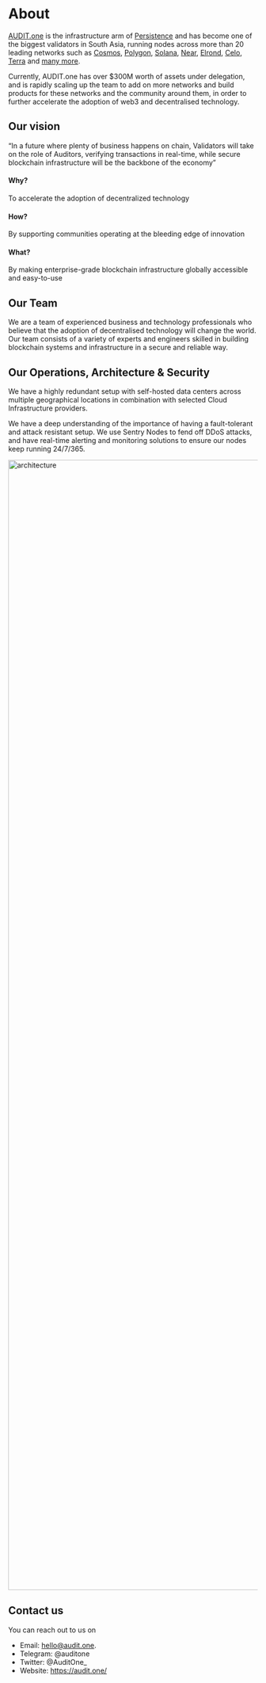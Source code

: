 # About

[AUDIT.one](https://audit.one) is the infrastructure arm of [Persistence](https://persistence.one) and has become one of the biggest validators in South Asia, running nodes across more than 20 leading networks such as [Cosmos](Cosmos.md), [Polygon](Polygon.md), [Solana](Solana.md), [Near](Near.md), [Elrond](Elrond.md), [Celo](Celo.md), [Terra](Terra.md) and [many more](Networks.md). 

Currently, AUDIT.one has over $300M worth of assets under delegation, and is rapidly scaling up the team to add on more networks and build products for these networks and the community around them, in order to further accelerate the adoption of web3 and decentralised technology.  


## Our vision
“In a future where plenty of business happens on chain, Validators will take on the role of Auditors, verifying transactions in real-time, while secure blockchain infrastructure will be the backbone of the economy”

#### Why? 
To accelerate the adoption of decentralized technology

#### How? 
By supporting communities operating at the bleeding edge of innovation

#### What? 
By making enterprise-grade blockchain infrastructure globally accessible and easy-to-use


## Our Team
We are a team of experienced business and technology professionals who believe that the adoption of decentralised technology will change the world. Our team consists of a variety of experts and engineers skilled in building blockchain systems and infrastructure in a secure and reliable way. 


## Our Operations, Architecture & Security
We have a highly redundant setup with self-hosted data centers across multiple geographical locations in combination with selected Cloud Infrastructure providers.

We have a deep understanding of the importance of having a fault-tolerant and attack resistant setup. We use Sentry Nodes to fend off DDoS attacks, and have real-time alerting and monitoring solutions to ensure our nodes keep running 24/7/365.

<img width="2282" alt="architecture" src="https://user-images.githubusercontent.com/95366163/148077154-3f54b923-fa04-4ce0-be46-bcdd0fb76e8c.png">


## Contact us

You can reach out to us on

- Email: hello@audit.one.
- Telegram: @auditone
- Twitter: @AuditOne_
- Website: https://audit.one/
